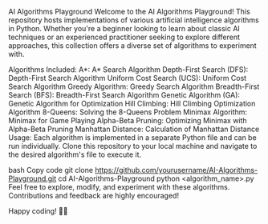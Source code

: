 AI Algorithms Playground
Welcome to the AI Algorithms Playground! This repository hosts implementations of various artificial intelligence algorithms in Python. Whether you're a beginner looking to learn about classic AI techniques or an experienced practitioner seeking to explore different approaches, this collection offers a diverse set of algorithms to experiment with.

Algorithms Included:
A*: A* Search Algorithm
Depth-First Search (DFS): Depth-First Search Algorithm
Uniform Cost Search (UCS): Uniform Cost Search Algorithm
Greedy Algorithm: Greedy Search Algorithm
Breadth-First Search (BFS): Breadth-First Search Algorithm
Genetic Algorithm (GA): Genetic Algorithm for Optimization
Hill Climbing: Hill Climbing Optimization Algorithm
8-Queens: Solving the 8-Queens Problem
Minimax Algorithm: Minimax for Game Playing
Alpha-Beta Pruning: Optimizing Minimax with Alpha-Beta Pruning
Manhattan Distance: Calculation of Manhattan Distance
Usage:
Each algorithm is implemented in a separate Python file and can be run individually. Clone this repository to your local machine and navigate to the desired algorithm's file to execute it.

bash
Copy code
git clone https://github.com/yourusername/AI-Algorithms-Playground.git
cd AI-Algorithms-Playground
python <algorithm_name>.py
Feel free to explore, modify, and experiment with these algorithms. Contributions and feedback are highly encouraged!

Happy coding! 🤖✨






